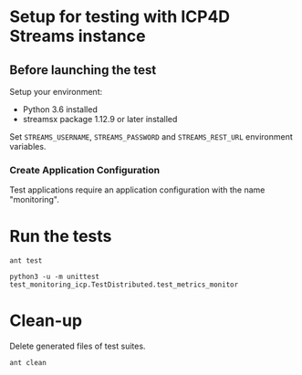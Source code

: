 # Setup for testing with ICP4D Streams instance

## Before launching the test

Setup your environment:

* Python 3.6 installed
* streamsx package 1.12.9 or later installed

Set `STREAMS_USERNAME`, `STREAMS_PASSWORD` and `STREAMS_REST_URL` environment variables.

### Create Application Configuration

Test applications require an application configuration with the name "monitoring".

# Run the tests
```
ant test
```

    python3 -u -m unittest test_monitoring_icp.TestDistributed.test_metrics_monitor

# Clean-up

Delete generated files of test suites.
```
ant clean
```
